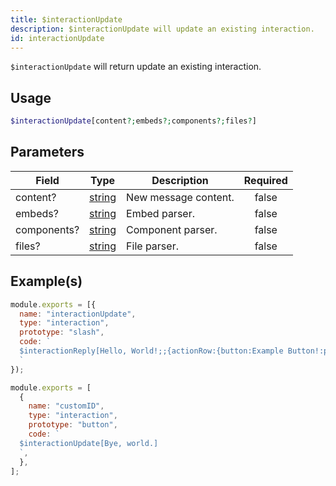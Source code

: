 ```yaml
---
title: $interactionUpdate
description: $interactionUpdate will update an existing interaction.
id: interactionUpdate
---
```


`$interactionUpdate` will return update an existing interaction.

## Usage

```php
$interactionUpdate[content?;embeds?;components?;files?]
```

## Parameters

| Field       | Type                                                                                              | Description          | Required |
| ----------- | ------------------------------------------------------------------------------------------------- | -------------------- | :------: |
| content?    | [string](https://developer.mozilla.org/en-US/docs/Web/JavaScript/Reference/Global_Objects/String) | New message content. |  false   |
| embeds?     | [string](https://developer.mozilla.org/en-US/docs/Web/JavaScript/Reference/Global_Objects/String) | Embed parser.        |  false   |
| components? | [string](https://developer.mozilla.org/en-US/docs/Web/JavaScript/Reference/Global_Objects/String) | Component parser.    |  false   |
| files?      | [string](https://developer.mozilla.org/en-US/docs/Web/JavaScript/Reference/Global_Objects/String) | File parser.         |  false   |

## Example(s)

```javascript
module.exports = [{
  name: "interactionUpdate",
  type: "interaction",
  prototype: "slash",
  code: `
  $interactionReply[Hello, World!;;{actionRow:{button:Example Button!:primary:customID:false}};;everyone;false]
  `
});
```

```js
module.exports = [
  {
    name: "customID",
    type: "interaction",
    prototype: "button",
    code: `
  $interactionUpdate[Bye, world.]
  `,
  },
];
```
